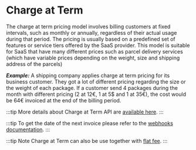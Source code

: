 # Charge at Term

The charge at term pricing model involves billing customers at fixed intervals, such as monthly or annually, regardless of their actual usage during that period. The pricing is usually based on a predefined set of features or service tiers offered by the SaaS provider. This model is suitable for SaaS that have many different prices such as parcel delivery services (which have variable prices depending on the weight, size and shipping address of the parcels)

**_Example:_**
A shipping company applies charge at term pricing for its business customer. They got a lot of different pricing regarding the size or the weight of each package. If a customer send 4 packages during the month with different pricing (2 at 12€, 1 at 5$ and 1 at 35€), the cost would be 64€ invoiced at the end of the billing period.

:::tip
More details about Charge at Term API are [available here](https://prestashop-billing.stoplight.io/docs/api-gateway/0dec9ae31dd59-add-a-charge-at-term).
:::

:::tip
To get the date of the next invoice please refer to the [webhooks documentation](../../6-references/1-webhook/README.md#subscription).
:::

:::tip Note
Charge at Term can also be use together with [flat fee](../1-flat-fee/README.md).
:::
